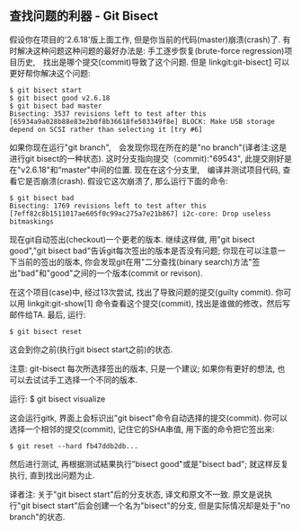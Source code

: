 ## 查找问题的利器 - Git Bisect ##

假设你在项目的'2.6.18'版上面工作, 但是你当前的代码(master)崩溃(crash)了. 有时解决这种问题这种问题的最好办法是: 手工逐步恢复(brute-force regression)项目历史,　找出是哪个提交(commit)导致了这个问题. 但是 linkgit:git-bisect[1](二分查找) 可以更好帮你解决这个问题:

    $ git bisect start
    $ git bisect good v2.6.18
    $ git bisect bad master
    Bisecting: 3537 revisions left to test after this
    [65934a9a028b88e83e2b0f8b36618fe503349f8e] BLOCK: Make USB storage depend on SCSI rather than selecting it [try #6]


如果你现在运行"git branch",　会发现你现在所在的是"no branch"(译者注:这是进行git bisect的一种状态).  这时分支指向提交（commit):"69543", 此提交刚好是在"v2.6.18"和“master"中间的位置.  现在在这个分支里,　编译并测试项目代码, 查看它是否崩溃(crash). 假设它这次崩溃了, 那么运行下面的命令:

    $ git bisect bad
    Bisecting: 1769 revisions left to test after this
    [7eff82c8b1511017ae605f0c99ac275a7e21b867] i2c-core: Drop useless bitmaskings


现在git自动签出(checkout)一个更老的版本. 继续这样做, 用"git bisect good","git bisect bad"告诉git每次签出的版本是否没有问题; 你现在可以注意一下当前的签出的版本, 你会发现git在用"二分查找(binary search)方法"签出"bad"和"good"之间的一个版本(commit or revison). 


在这个项目(case)中, 经过13次尝试, 找出了导致问题的提交(guilty commit). 你可以用 linkgit:git-show[1] 命令查看这个提交(commit), 找出是谁做的修改，然后写邮件给TA. 最后, 运行:

    $ git bisect reset

这会到你之前(执行git bisect start之前)的状态.


注意: git-bisect 每次所选择签出的版本, 只是一个建议; 如果你有更好的想法, 也可以去试试手工选择一个不同的版本.

运行:
    $ git bisect visualize

这会运行gitk, 界面上会标识出"git bisect"命令自动选择的提交(commit). 你可以选择一个相邻的提交(commit), 记住它的SHA串值, 用下面的命令把它签出来:

    $ git reset --hard fb47ddb2db...


然后进行测试, 再根据测试結果执行”bisect good"或是"bisect bad"; 就这样反复执行, 直到找出问题为止.

译者注: 关于"git bisect start"后的分支状态, 译文和原文不一致. 原文是说执行"git bisect start"后会创建一个名为"bisect"的分支, 但是实际情况却是处于"no branch"的状态.